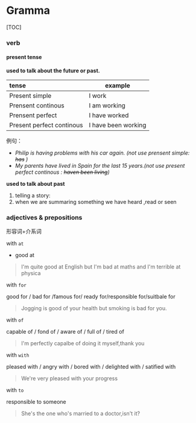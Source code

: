 # Gramma



[TOC]



### verb



#### present tense

**used to talk about the future or past.**

| tense                     | example             |
| :------------------------ | ------------------- |
| Present simple            | I work              |
| Prensent continous        | I am working        |
| Prensent perfect          | I have worked       |
| Present perfect continous | I have been working |

例句：

- _Philip is having problems with his car again. (not use prensent simple:  ~~has~~ )_
- _My parents have lived in Spain for the last 15 years.(not use present perfect continous : ~~haven been living~~)_



**used to talk about past**

1. telling a story:
2. when we are summaring something we have heard ,read or seen









### adjectives & prepositions

形容词+介系词



with `at` 

* good at

> I'm quite good at English but I'm bad at maths and I'm terrible at physica



with `for`

good for / bad for /famous for/ ready for/responsible for/suitbale for

> Jogging is good of your health but smoking is bad for you.



with `of`

capable of / fond of / aware of / full of /  tired of 

> I'm perfectly capalbe of doing it myself,thank you



with `with`

pleased with / angry with / bored with / delighted with / satified with

> We're very pleased with your progress



with `to`

responsible to someone

> She's the one who's married to a doctor,isn't it?





